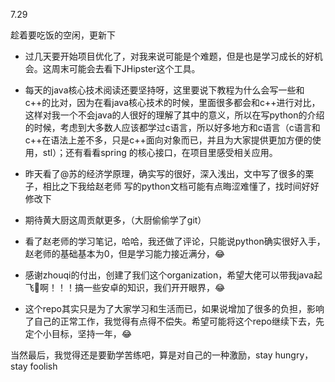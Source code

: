 7.29

趁着要吃饭的空闲，更新下

*  过几天要开始项目优化了，对我来说可能是个难题，但是也是学习成长的好机会。这周末可能会去看下JHipster这个工具。
* 每天的java核心技术阅读还要坚持呀，这里要说下教程为什么会写一些和c++的比对，因为在看java核心技术的时候，里面很多都会和c++进行对比，这样对我一个不会java的人很好的理解了其中的意义，所以在写python的介绍的时候，考虑到大多数人应该都学过c语言，所以好多地方和c语言（c语言和c++在语法上差不多，只是c++面向对象而已，并且为大家提供更加方便的使用，stl）；还有看看spring 的核心接口，在项目里感受相关应用。



*  昨天看了@苏的经济学原理，确实写的很好，深入浅出，文中写了很多的栗子，相比之下我给赵老师 写的python文档可能有点晦涩难懂了，找时间好好修改下
* 期待黄大厨这周贡献更多，（大厨偷偷学了git）
* 看了赵老师的学习笔记，哈哈，我还做了评论，只能说python确实很好入手，赵老师的基础基本为0，但是学习能力接近满分，😂
* 感谢zhouqi的付出，创建了我们这个organization，希望大佬可以带我java起飞🛫️啊！！！搞一些安卓的知识，我们开开眼界，😂
* 这个repo其实只是为了大家学习和生活而已，如果说增加了很多的负担，影响了自己的正常工作，我觉得有点得不偿失。希望可能将这个repo继续下去，先定个小目标，坚持一年，😂

当然最后，我觉得还是要勤学苦练吧，算是对自己的一种激励，stay hungry，stay foolish
